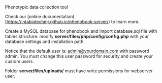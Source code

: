 
Phenotypic data collection tool

Check our [online documentation)[https://intabiotechmj.github.io/phenobook-server/)
to learn more. 

Create a MySQL database for phenobook and import database.sql file with tables structure. modify **server/files/php/config/config.php** with your database settings and installation path.

Notice that the default user is: admin@yourdomain.com with password admin. You must change this user password for security and create your custom users.

Folder **server/files/uploads/** must have write permissions for webserver user.
